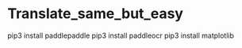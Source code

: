# Translate_same_but_easy


pip3 install paddlepaddle
pip3 install paddleocr 
pip3 install matplotlib